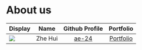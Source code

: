 # About us

Display |  Name   |          Github Profile          | Portfolio 
--------|:-------:|:--------------------------------:|:---------:
![](https://via.placeholder.com/100.png?text=Photo) | Zhe Hui | [ae-24](https://github.com/ae-24) | [Portfolio](docs/team/zhehui.md)
